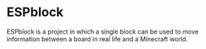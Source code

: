 # ESPblock
ESPblock is a project in which a single block can be used to move information between a board in real life and a Minecraft world.

